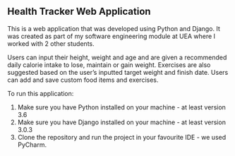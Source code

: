 ## Health Tracker Web Application

This is a web application that was developed using Python and Django. It was created as part of my software engineering module at UEA where I worked with 2 other students.

Users can input their height, weight and age and are given a recommended daily calorie intake to lose, maintain or gain weight. Exercises are also suggested based on the user’s inputted target weight and finish date. Users can add and save custom food items and exercises.

To run this application:

1. Make sure you have Python installed on your machine - at least version 3.6
2. Make sure you have Django installed on your machine - at least version 3.0.3
3. Clone the repository and run the project in your favourite IDE - we used PyCharm.